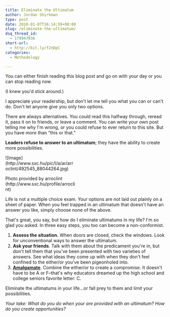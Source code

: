 ```yaml
---
title: Eliminate the Ultimatum
author: Jordan Shirkman
type: post
date: 2010-01-07T16:14:59+00:00
slug: /eliminate-the-ultimatum/
dsq_thread_id:
  - 179947036
short-url:
  - http://bit.ly/f2nDpC
categories:
  - Methodology

---
```

You can either finish reading this blog post and go on with your day or you can stop reading now.

(I knew you'd stick around.)

I appreciate your readership, but don't let me tell you what you can or can't do. Don't let anyone give you only two options.

There are always alternatives. You could read this halfway through, reread it, pass it on to friends, or leave a comment. You can write your own post telling me why I'm wrong, or you could refuse to ever return to this site. But you have more than &#8220;this or that.&#8221;

**Leaders refuse to answer to an ultimatum**; they have the ability to create more possibilities.

<div style="width: 220px" class="wp-caption aligncenter">
  ![Image](http://www.sxc.hu/pic/l/a/ar/arroclint/492545_88044264.jpg)
  
  <p class="wp-caption-text">
    Photo provided by arroclint (http://www.sxc.hu/profile/arroclint)
  </p>
</div>

Life is not a multiple choice exam. Your options are not laid out plainly on a sheet of paper. When you feel trapped in an ultimatum that doesn't have an answer you like, simply choose none of the above.

That's great, you say, but how do I eliminate ultimatums in my life? I'm so glad you asked. In three easy steps, you too can become a non-conformist.

  1. **Assess the situation.** When doors are closed, check the windows. Look for unconventional ways to answer the ultimatum.
  2. **Ask your friends**. Talk with them about the predicament you're in, but don't tell them that you've been presented with two varieties of answers. See what ideas they come up with when they don't feel confined to the either/or you've been pigeonholed into.
  3. **[Amalgamate](http://dictionary.reference.com/browse/amalgamate)**. Combine the either/or to create a compromise. It doesn't have to be A or F&#8211;that's why educators dreamed up the high school and college seniors favorite letter: C.

Eliminate the ultimatums in your life&#8230;or fall prey to them and limit your possibilities.

_Your take: What do you do when your are provided with an ultimatum? How do you create opportunities?_
